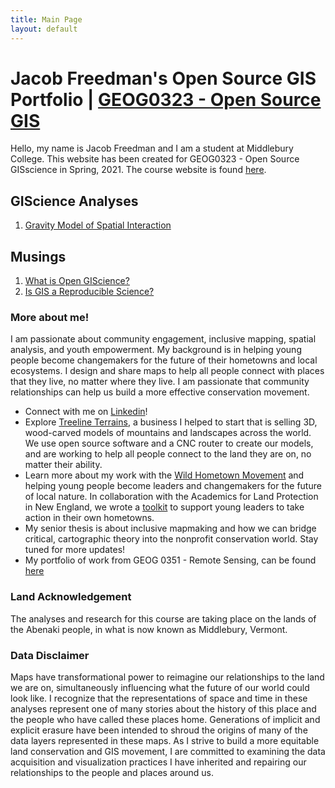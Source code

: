 ```yaml
---
title: Main Page
layout: default
---
```


# Jacob Freedman's Open Source GIS Portfolio | [GEOG0323 - Open Source GIS](https://gis4dev.github.io/)
Hello, my name is Jacob Freedman and I am a student at Middlebury College. This website has been created for GEOG0323 - Open Source GISscience in Spring, 2021.
The course website is found [here](https://gis4dev.github.io).

## GIScience Analyses

1. [Gravity Model of Spatial Interaction](gravity/gravity.md)

## Musings

1. [What is Open GIScience?](musings/open-source.md)
2. [Is GIS a Reproducible Science?](musings/gis-as-reproducible-science.md)

### More about me!

I am passionate about community engagement, inclusive mapping, spatial analysis, and youth empowerment. My background is in helping young people become changemakers for the future of their hometowns and local ecosystems. I design and share maps to help all people connect with places that they live, no matter where they live. I am passionate that community relationships can help us build a more effective conservation movement. 

- Connect with me on [Linkedin](https://www.linkedin.com/in/jacob-freedman-124b41201/)!
- Explore [Treeline Terrains](https://www.treelineterrains.com/), a business I helped to start that is selling 3D, wood-carved models of mountains and landscapes across the world. We use open source software and a CNC router to create our models, and are working to help all people connect to the land they are on, no matter their ability.
- Learn more about my work with the [Wild Hometown Movement](http://www.wildhometown.org/) and helping young people become leaders and changemakers for the future of local nature. In collaboration with the Academics for Land Protection in New England, we wrote a [toolkit](https://www.wildlandsandwoodlands.org/toolkit-for-student-leaders) to support young leaders to take action in their own hometowns. 
- My senior thesis is about inclusive mapmaking and how we can bridge critical, cartographic theory into the nonprofit conservation world. Stay tuned for more updates!
- My portfolio of work from GEOG 0351 - Remote Sensing, can be found [here](https://sites.middlebury.edu/geog351jafreedman/)


### Land Acknowledgement
The analyses and research for this course are taking place on the lands of the Abenaki people, in what is now known as Middlebury, Vermont.

### Data Disclaimer
Maps have transformational power to reimagine our relationships to the land we are on, simultaneously influencing what the future of our world could look like. I recognize that the representations of space and time in these analyses represent one of many stories about the history of this place and the people who have called these places home. Generations of implicit and explicit erasure have been intended to shroud the origins of many of the data layers represented in these maps. As I strive to build a more equitable land conservation and GIS movement, I are committed to examining the data acquisition and visualization practices I have inherited and repairing our relationships to the people and places around us. 
